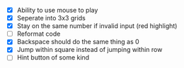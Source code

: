 -   [x] Ability to use mouse to play
-   [x] Seperate into 3x3 grids
-   [x] Stay on the same number if invalid input (red highlight)
-   [ ] Reformat code
-   [x] Backspace should do the same thing as 0
-   [x] Jump within square instead of jumping within row
-   [ ] Hint button of some kind
